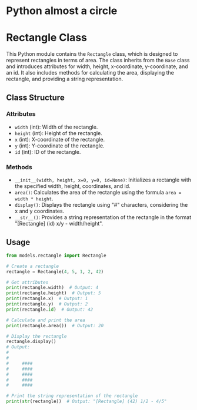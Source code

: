 # Python almost a circle

# Rectangle Class

This Python module contains the `Rectangle` class, which is designed to represent rectangles in terms of area. The class inherits from the `Base` class and introduces attributes for width, height, x-coordinate, y-coordinate, and an id. It also includes methods for calculating the area, displaying the rectangle, and providing a string representation.

## Class Structure

### Attributes
- `width` (int): Width of the rectangle.
- `height` (int): Height of the rectangle.
- `x` (int): X-coordinate of the rectangle.
- `y` (int): Y-coordinate of the rectangle.
- `id` (int): ID of the rectangle.

### Methods
- `__init__(width, height, x=0, y=0, id=None)`: Initializes a rectangle with the specified width, height, coordinates, and id.
- `area()`: Calculates the area of the rectangle using the formula `area = width * height`.
- `display()`: Displays the rectangle using "#" characters, considering the x and y coordinates.
- `__str__()`: Provides a string representation of the rectangle in the format "[Rectangle] (id) x/y - width/height".

## Usage

```python
from models.rectangle import Rectangle

# Create a rectangle
rectangle = Rectangle(4, 5, 1, 2, 42)

# Get attributes
print(rectangle.width)  # Output: 4
print(rectangle.height)  # Output: 5
print(rectangle.x)  # Output: 1
print(rectangle.y)  # Output: 2
print(rectangle.id)  # Output: 42

# Calculate and print the area
print(rectangle.area())  # Output: 20

# Display the rectangle
rectangle.display()
# Output:
# 
# 
#     ####
#     ####
#     ####
#     ####
#     ####

# Print the string representation of the rectangle
print(str(rectangle))  # Output: "[Rectangle] (42) 1/2 - 4/5"
